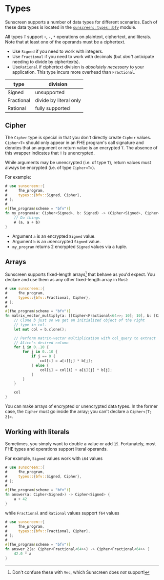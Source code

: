# Types
Sunscreen supports a number of data types for different scenarios. Each of these
data types is located in the
[`sunscreen::types::bfv`](https://docs.rs/sunscreen/latest/sunscreen/types/bfv/index.html)
module.

All types `T` support `+`, `-`, `*` operations on plaintext, ciphertext, and literals. Note that at least one of the operands must be a ciphertext.

* Use `Signed` if you need to work with integers. 
* Use `Fractional` if you need to work with decimals (but *don't* anticipate needing to divide by ciphertexts).
* Use`Rational` if ciphertext division is *absolutely necessary* to your application. This type incurs more overhead than `Fractional`. 

type       | division
-----------|-----------------------
Signed     | unsupported
Fractional | divide by literal only
Rational   | fully supported

## Cipher

The `Cipher` type is special in that you don't directly create `Cipher` values. `Cipher<T>` should only appear in an FHE program's call signature and denotes that an argument or return value is an encrypted `T`. The absence of this wrapper indicates that `T` is unencrypted. 

While arguments may be unencrypted (i.e. of type `T`), return values must always be encrypted (i.e. of type `Cipher<T>`).

For example:
```rust
# use sunscreen::{
#     fhe_program,
#     types::{bfv::Signed, Cipher},
# };
#
#[fhe_program(scheme = "bfv")]
fn my_program(a: Cipher<Signed>, b: Signed) -> (Cipher<Signed>, Cipher<Signed>) {
    // Do things
    # (a, a + b)
}
```

* Argument `a` is an encrypted `Signed` value.
* Argument `b` is an *un*encrypted `Signed` value.
* `my_program` returns 2 encrypted `Signed` values via a tuple.

## Arrays
Sunscreen supports fixed-length arrays[^1] that behave as you'd expect. You declare and use them as any other fixed-length array in Rust:

```rust
# use sunscreen::{
#     fhe_program,
#     types::{bfv::Fractional, Cipher},
# };
#
#[fhe_program(scheme = "bfv")]
fn matrix_vector_multiply(a: [[Cipher<Fractional<64>>; 10]; 10], b: [Cipher<Fractional<64>>; 10]) -> [Cipher<Fractional<64>>; 10] {
    // Clone b just so we get an initialized object of the right
    // type in col.
    let mut col = b.clone();

    // Perform matrix-vector multiplication with col_query to extract
    // Alice's desired column
    for i in 0..10 {
        for j in 0..10 {
            if j == 0 {
                col[i] = a[i][j] * b[j];
            } else {
                col[i] = col[i] + a[i][j] * b[j];
            }
        }
    }

    col
}
```

You can make arrays of encrypted or unencrypted data types. In the former case, the `Cipher` must go inside the array; you can't declare a `Cipher<[T; 2]>`.

[^1]: Don't confuse these with `Vec`, which Sunscreen does *not* support!

## Working with literals
Sometimes, you simply want to double a value or add `15`. Fortunately, most FHE types and operations support literal operands.

For example, `Signed` values work with `i64` values
```rust
# use sunscreen::{
#     fhe_program,
#     types::{bfv::Signed, Cipher},
# };
#
#[fhe_program(scheme = "bfv")]
fn answer(a: Cipher<Signed>) -> Cipher<Signed> {
    a + 42
}
```

while `Fractional` and `Rational` values support `f64` values
```rust
# use sunscreen::{
#     fhe_program,
#     types::{bfv::Fractional, Cipher},
# };
#
#[fhe_program(scheme = "bfv")]
fn answer_2(a: Cipher<Fractional<64>>) -> Cipher<Fractional<64>> {
    42.0 * a
}
```
